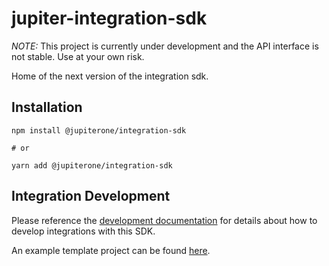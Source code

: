 # jupiter-integration-sdk

_NOTE:_ This project is currently under development and the API interface is not
stable. Use at your own risk.

Home of the next version of the integration sdk.

## Installation

```
npm install @jupiterone/integration-sdk

# or

yarn add @jupiterone/integration-sdk
```

## Integration Development

Please reference the [development documentation](docs/development.md) for
details about how to develop integrations with this SDK.

An example template project can be found
[here](https://github.com/JupiterOne/integration-sdk/tree/master/template).

